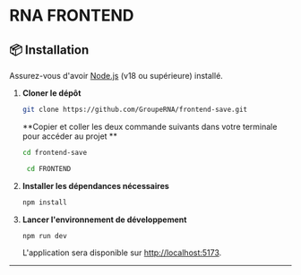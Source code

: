 # **RNA FRONTEND**  

## **📦 Installation**  

Assurez-vous d'avoir [Node.js](https://nodejs.org/) (v18 ou supérieure) installé.  

1. **Cloner le dépôt**  
   ```sh
   git clone https://github.com/GroupeRNA/frontend-save.git
   ```
    **Copier et coller les deux commande suivants dans votre terminale pour accéder au projet **  
   ```sh
   cd frontend-save
   ```
   ```sh
    cd FRONTEND
   ```

2. **Installer les dépendances nécessaires**  
   ```sh
   npm install
   ```

3. **Lancer l'environnement de développement**  
   ```sh
   npm run dev
   ```
   L'application sera disponible sur [http://localhost:5173](http://localhost:5173).  

---
